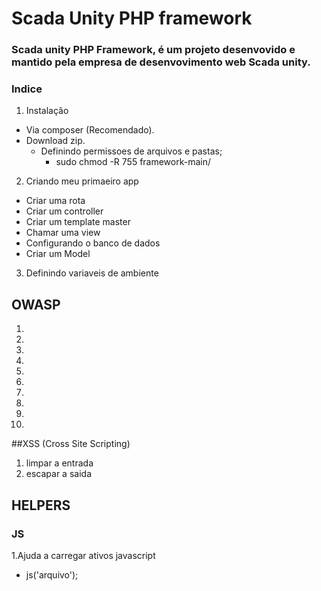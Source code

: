 # Scada Unity PHP framework

### Scada unity PHP Framework, é um projeto desenvovido e mantido pela empresa de desenvovimento web Scada unity.

### Indice
1. Instalação
  - Via composer (Recomendado).
  - Download zip.
    - Definindo permissoes de arquivos e pastas;
      - sudo chmod -R 755 framework-main/
2. Criando meu primaeiro app
  - Criar uma rota
  - Criar um controller
  - Criar um template master
  - Chamar uma view
  - Configurando o banco de dados
  - Criar um Model
3. Definindo variaveis de ambiente

## OWASP

1.
2.
3.
4.
5.
6.
7.
8.
9.
10.

##XSS (Cross Site Scripting)
1. limpar a entrada
2. escapar a saida

## HELPERS
### JS
1.Ajuda a carregar ativos javascript
  - js('arquivo');
